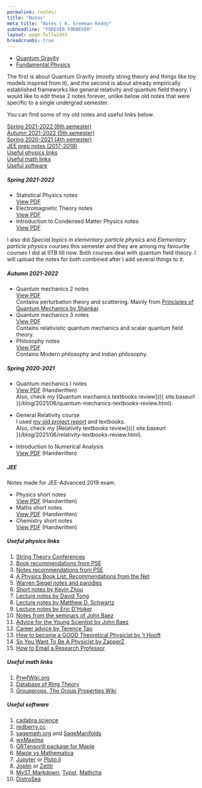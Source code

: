 ```yaml
---
permalink: /notes/
title: "Notes"
meta_title: "Notes | K. Sreeman Reddy"
subheadline: "FOREVER FORNEVER"
layout: page-fullwidth
breadcrumbs: true
---
```

- <a href='{{ site.baseurl }}/files/QG.pdf' target="_blank">Quantum Gravity</a><br>
- <a href='{{ site.baseurl }}/files/FP.pdf' target="_blank">Fundamental Physics</a><br>

The first is about Quantum Gravity (mostly string theory and things like toy models inspired from it), and the second is about already empirically established frameworks like general relativity and quantum field theory. I would like to edit these 2 notes forever, unlike below old notes that were specific to a single undergrad semester.

You can find some of my old notes and useful links below.

[Spring 2021-2022 (6th semester)](#spring-2021-2022)<br>
[Autumn 2021-2022 (5th semester)](#autumn-2021-2022)<br>
[Spring 2020-2021 (4th semester)](#spring-2020-2021)<br>
[JEE prep notes (2017-2019)](#jee)<br>
[Useful physics links](#useful-physics-links)<br>
[Useful math links](#useful-math-links)<br>
[Useful software](#useful-software)

##### Spring 2021-2022
- Statistical Physics notes<br>
<a href='{{ site.baseurl }}/files/StatPhy.pdf' target="_blank">View PDF</a><br>
- Electromagnetic Theory notes<br>
<a href='{{ site.baseurl }}/files/EMT.pdf' target="_blank">View PDF</a><br>
- Introduction to Condensed Matter Physics notes<br>
<a href='{{ site.baseurl }}/files/CondMat.pdf' target="_blank">View PDF</a><br>

I also did *Special topics in elementary particle physics* and *Elementary particle physics* courses this semester and they are among my favourite courses I did at IITB till now. Both courses deal with quantum field theory. I will upload the notes for both combined after I add several things to it.
##### Autumn 2021-2022
- Quantum mechanics 2 notes<br>
<a href='{{ site.baseurl }}/files/QM2.pdf' target="_blank">View PDF</a><br>
Contains perturbation theory and scattering. Mainly from <a href='https://www.google.co.in/books/edition/Principles_of_Quantum_Mechanics/sDvrBwAAQBAJ?hl=en&gbpv=1&printsec=frontcover' target="_blank">Principles of Quantum Mechanics by Shankar</a>.<br>
- Quantum mechanics 3 notes<br>
<a href='{{ site.baseurl }}/files/QM3.pdf' target="_blank">View PDF</a><br>
Contains relativistic quantum mechanics and scalar quantum field theory.
- Philosophy notes<br>
<a href='{{ site.baseurl }}/files/Philosophy.pdf' target="_blank">View PDF</a><br>
Contains Modern philosophy and Indian philosophy.<br>
##### Spring 2020-2021

- Quantum mechanics I notes<br>
<a href='{{ site.baseurl }}/files/QM1.pdf' target="_blank">View PDF</a> (Handwritten)<br>
Also, check my [Quantum mechanics textbooks review]({{ site.baseurl }}/blog/2021/06/quantum-mechanics-textbooks-review.html).

- General Relativity course<br>
I used <a href='{{ site.baseurl }}/projects/#special-and-general-relativity-april-2020'>my old project report</a> and textbooks.<br>
Also, check my [Relativity textbooks review]({{ site.baseurl }}/blog/2021/06/relativity-textbooks-review.html).

- Introduction to Numerical Analysis<br>
<a href='{{ site.baseurl }}/files/NA.pdf' target="_blank">View PDF</a> (Handwritten)<br>
##### JEE

Notes made for JEE-Advanced 2019 exam.
- Physics short notes<br>
<a href='{{ site.baseurl }}/files/P.pdf' target="_blank">View PDF</a> (Handwritten)<br>
- Maths short notes<br>
<a href='{{ site.baseurl }}/files/M.pdf' target="_blank">View PDF</a> (Handwritten)<br>
- Chemistry short notes<br>
<a href='{{ site.baseurl }}/files/C.pdf' target="_blank">View PDF</a> (Handwritten)<br>

##### Useful physics links

1. <a href='https://www.stringwiki.org/wiki/Conferences' target="_blank">String Theory Conferences</a><br>
1. <a href='https://physics.stackexchange.com/questions/12175/book-recommendations' target="_blank">Book recommendations from PSE</a><br>
1. <a href='https://physics.stackexchange.com/questions/101187/best-sets-of-physics-lecture-notes-and-articles' target="_blank">Notes recommendations from PSE</a><br>
1. <a href='https://math.ucr.edu/home/baez/physics/Administrivia/booklist.html' target="_blank">A Physics Book List: Recommendations from the Net</a><br>
1. <a href='http://insti.physics.sunysb.edu/~siegel/' target="_blank">Warren Siegel notes and parodies</a><br>
1. <a href='https://knzhou.github.io/#lectures' target="_blank">Short notes by Kevin Zhou</a><br>
1. <a href='http://www.damtp.cam.ac.uk/user/tong/teaching.html' target="_blank">Lecture notes by David Tong</a><br>
1. <a href='https://scholar.harvard.edu/schwartz/teaching' target="_blank">Lecture notes by Matthew D. Schwartz </a><br>
1. <a href='https://www.pa.ucla.edu/faculty-websites/dhoker-lecture-notes.html' target="_blank">Lecture notes by Eric D'Hoker</a><br>
1. <a href='https://math.ucr.edu/home/baez/QG.html' target="_blank">Notes from the seminars of John Baez</a><br>
1. <a href='https://math.ucr.edu/home/baez/advice.html' target="_blank">Advice for the Young Scientist by John Baez</a><br>
1. <a href='https://terrytao.wordpress.com/career-advice/' target="_blank">Career advice by Terence Tao</a><br>
1. <a href='https://goodtheorist.science/' target="_blank">How to become a GOOD Theoretical Physicist by ’t Hooft</a><br>
1. <a href='https://docs.google.com/document/d/1KBovBeg_kl6nAk8fTBYQdHMo8o3o0IgunPE3R7_OEHM/edit' target="_blank">So You Want To Be A Physicist by ZapperZ</a><br>
1. <a href='https://ugr.ue.ucsc.edu/email' target="_blank">How to Email a Research Professor</a><br>

##### Useful math links

1) <a href='https://proofwiki.org/wiki/Main_Page' target="_blank">Pr∞fWiki.org</a><br>
2) <a href='https://ringtheory.herokuapp.com/' target="_blank">Database of Ring Theory</a><br>
3) <a href='https://groupprops.subwiki.org/wiki/Main_Page' target="_blank">Groupprops, The Group Properties Wiki</a><br>

##### Useful software

1. <a href='https://cadabra.science/' target="_blank">cadabra.science</a><br>
1. <a href='http://redberry.cc/' target="_blank">redberry.cc</a><br>
1. <a href='https://www.sagemath.org/' target="_blank">sagemath.org</a> and <a href='https://sagemanifolds.obspm.fr/' target="_blank">SageManifolds</a><br>
1. <a href='http://wxmaxima-developers.github.io/wxmaxima/' target="_blank">wxMaxima</a><br>
1. <a href='https://github.com/grtensor/grtensor' target="_blank">GRTensorIII package for Maple</a><br>
1. <a href='https://www.maplesoft.com/products/maple/compare/HowMapleComparestoMathematica.pdf' target="_blank">Maple vs Mathematica</a><br>
1. <a href='https://jupyter.org/' target="_blank">Jupyter</a> or <a href='https://plutojl.org' target="_blank">Pluto.jl</a><br>
1. <a href='https://joplinapp.org/' target="_blank">Joplin</a> or <a href='https://www.zettlr.com/' target="_blank">Zettlr</a><br>
1. <a href='https://mystmd.org/' target="_blank">MyST Markdown</a>, <a href='https://typst.app/' target="_blank">Typst</a>, <a href='https://www.mathcha.io/' target="_blank">Mathcha</a><br>
1. <a href='https://distrosea.com' target="_blank">DistroSea</a>